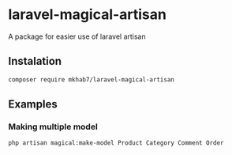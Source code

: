 # laravel-magical-artisan
A package for easier use of laravel artisan

## Instalation 

```bash
composer require mkhab7/laravel-magical-artisan
```

## Examples 

### Making multiple model

```bash
php artisan magical:make-model Product Category Comment Order
```
